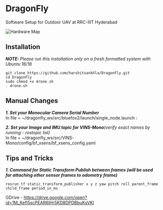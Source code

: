 # DragonFly
Software Setup for Outdoor UAV at RRC-IIIT Hyderabad

![Hardware Map](/extras/hardware.png)

## Installation
_**NOTE:** Please run this installation only on a fresh formatted system with Ubuntu 16/18_

```
git clone https://github.com/harshitsankhla/DragonFly.git
cd DragonFly
sudo chmod +x drone.sh
. drone.sh
```

## Manual Changes
_**1. Set your Monocular Camera Serial Number**_<br/>
In file = ~/dragonfly_ws/src/bluefox2/launch/single_node.launch : <arg name="device" default="**ENTER_SERIAL_HERE**"/> 

_**2. Set your Image and IMU topic for VINS-Mono**(verify exact names by running - rostopic list)_<br/>
In file = ~/dragonfly_ws/src/VINS-Mono/config/bf_xsens/bf_xsens_config.yaml

## Tips and Tricks
_**1. Command for Static Transform Publish between frames (will be used for attaching other sensor frames to odometry frame)**_
```
rosrun tf static_transform_publisher x y z yaw pitch roll parent_frame child_frame period_in_ms
```

GDrive - https://drive.google.com/open?id=1M_KefI5scPEAR6IHr5KD8DPDBbuKsVKl
